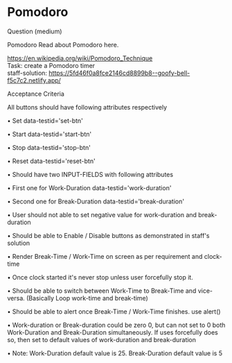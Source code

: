 # Pomodoro

Question (medium)

Pomodoro
Read about Pomodoro here.


https://en.wikipedia.org/wiki/Pomodoro_Technique <br>
Task: create a Pomodoro timer <br>
staff-solution: https://5fd46f0a8fce2146cd8899b8--goofy-bell-f5c7c2.netlify.app/

Acceptance Criteria


All buttons should have following attributes respectively

• Set data-testid='set-btn'

• Start data-testid='start-btn'

• Stop data-testid='stop-btn'

• Reset data-testid='reset-btn'



• Should have two INPUT-FIELDS with following attributes

• First one for Work-Duration data-testid='work-duration'

• Second one for Break-Duration data-testid='break-duration'



• User should not able to set negative value for work-duration and break-duration

• Should be able to Enable / Disable buttons as demonstrated in staff's solution

• Render Break-Time / Work-Time on screen as per requirement and clock-time

• Once clock started it's never stop unless user forcefully stop it.

• Should be able to switch between Work-Time to Break-Time and vice-versa. (Basically Loop work-time and break-time)

• Should be able to alert once Break-Time / Work-Time finishes. use alert()

• Work-duration or Break-duration could be zero 0, but can not set to 0 both Work-Duration and Break-Duration simultaneously. If uses forcefully does so, then set to default values of work-duration and break-duration

• Note: Work-Duration default value is 25. Break-Duration default value is 5

